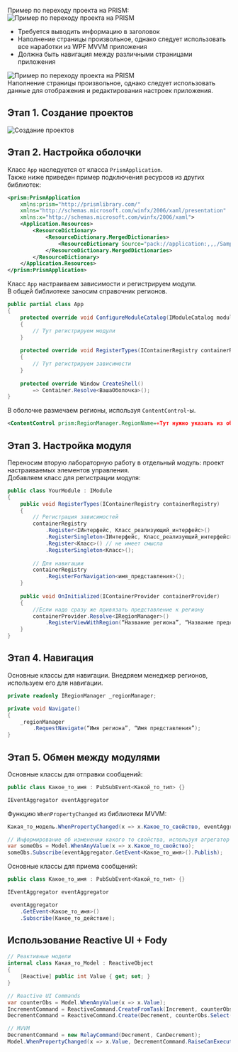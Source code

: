 Пример по переходу проекта на PRISM:  
![Пример по переходу проекта на PRISM](../Pictures/07_01.%20Пример%20по%20переходу%20проекта%20на%20PRISM.png)  
- Требуется выводить информацию в заголовок
- Наполнение страницы произвольное, однако следует использовать все наработки из WPF MVVM приложения
- Должна быть навигация между различными страницами приложения
  
![Пример по переходу проекта на PRISM](../Pictures/07_02.%20Пример%20по%20переходу%20проекта%20на%20PRISM.png)  
Наполнение страницы произвольное, однако следует использовать данные для отображения и редактирования настроек приложения.
## Этап 1. Создание проектов
![Создание проектов](../Pictures/07_03.%20Создание%20проектов.png)
## Этап 2. Настройка оболочки
Класс `App` наследуется от класса `PrismApplication`.  
Также ниже приведен пример подключения ресурсов из других библиотек:
```xml
<prism:PrismApplication
	xmlns:prism="http://prismlibrary.com/"
	xmlns="http://schemas.microsoft.com/winfx/2006/xaml/presentation"
	xmlns:x="http://schemas.microsoft.com/winfx/2006/xaml">
	<Application.Resources>
		<ResourceDictionary>
			<ResourceDictionary.MergedDictionaries>
				<ResourceDictionary Source="pack://application:,,,/SamplePrism2023.Counter;component/Themes/Generic.xaml"/>
			</ResourceDictionary.MergedDictionaries>
		</ResourceDictionary>
	</Application.Resources>
</prism:PrismApplication>
```
Класс `App` настраиваем зависимости и регистрируем модули.  
В общей библиотеке заносим справочник регионов.
```cs
public partial class App
{
	protected override void ConfigureModuleCatalog(IModuleCatalog moduleCatalog)
	{
		// Тут регистрируем модули
	}
	
	protected override void RegisterTypes(IContainerRegistry containerRegistry)
	{
		// Тут регистрируем зависимости
	}
	
	protected override Window CreateShell()
		=> Container.Resolve<ВашаОболочка>();
}
```
В оболочке размечаем регионы, используя `ContentControl`-ы.
```xml
<ContentControl prism:RegionManager.RegionName=«Тут нужно указать из общего проекта название региона в виде строки"/>
```
## Этап 3. Настройка модуля
Переносим вторую лабораторную работу в отдельный модуль: проект настраиваемых элементов управления.  
Добавляем класс для регистрации модуля:
```cs
public class YourModule : IModule
{
	public void RegisterTypes(IContainerRegistry containerRegistry)
	{
		// Регистрация зависимостей
		containerRegistry
			.Register<IИнтерфейс, Класс_реализующий_интерфейс>()
			.RegisterSingleton<IИнтерфейс, Класс_реализующий_интерфейс>()
			.Register<Класс>() // не имеет смысла
			.RegisterSingleton<Класс>();
		
		// Для навигации
		containerRegistry
			.RegisterForNavigation<имя_представления>();
	}
	
	public void OnInitialized(IContainerProvider containerProvider)
	{
		//Если надо сразу же привязать представление к региону
		containerProvider.Resolve<IRegionManager>()
			.RegisterViewWithRegion(“Название региона”, “Название представления”);
	}
}
```
## Этап 4. Навигация
Основные классы для навигации.
Внедряем менеджер регионов, используем его для навигации.
```cs
private readonly IRegionManager _regionManager;

private void Navigate()
{
	_regionManager
		.RequestNavigate(“Имя региона”, “Имя представления”);
}
```
## Этап 5. Обмен между модулями
Основные классы для отправки сообщений:
```cs
public class Какое_то_имя : PubSubEvent<Какой_то_тип> {}

IEventAggregator eventAggregator
```
Функцию `WhenPropertyChanged` из библиотеки MVVM:
```cs
Какая_то_модель.WhenPropertyChanged(x => x.Какое_то_свойство, eventAggregator.GetEvent<Какое_то_имя>().Publish);

// Информирование об изменении какого то свойства, используя агрегатор событий и возможности Reactive UI
var someObs = Model.WhenAnyValue(x => x.Какое_то_свойство);   
someObs.Subscribe(eventAggregator.GetEvent<Какое_то_имя>().Publish);
```
Основные классы для приема сообщений:
```cs
public class Какое_то_имя : PubSubEvent<Какой_то_тип> {}

IEventAggregator eventAggregator

 eventAggregator
	.GetEvent<Какое_то_имя>()
	.Subscribe(Какое_то_действие);
```
## Использование Reactive UI + Fody
```cs
// Реактивные модели
internal class Какая_то_Model : ReactiveObject
{
	[Reactive] public int Value { get; set; }
}

// Reactive UI Commands
var counterObs = Model.WhenAnyValue(x => x.Value);
IncrementCommand = ReactiveCommand.CreateFromTask(Increment, counterObs.Select(CanIncrement));
DecrementCommand = ReactiveCommand.Create(Decrement, counterObs.Select(CanDecrement));

// MVVM
DecrementCommand = new RelayCommand(Decrement, CanDecrement);
Model.WhenPropertyChanged(x => x.Value, DecrementCommand.RaiseCanExecuteChanged);
```